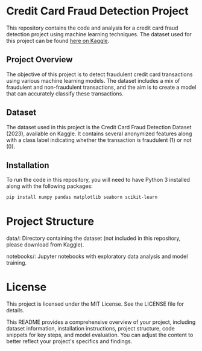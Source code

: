 # Credit Card Fraud Detection Project

This repository contains the code and analysis for a credit card fraud detection project using machine learning techniques. The dataset used for this project can be found [here on Kaggle](https://www.kaggle.com/datasets/nelgiriyewithana/credit-card-fraud-detection-dataset-2023).

## Project Overview

The objective of this project is to detect fraudulent credit card transactions using various machine learning models. The dataset includes a mix of fraudulent and non-fraudulent transactions, and the aim is to create a model that can accurately classify these transactions.

## Dataset

The dataset used in this project is the Credit Card Fraud Detection Dataset (2023), available on Kaggle. It contains several anonymized features along with a class label indicating whether the transaction is fraudulent (1) or not (0).

## Installation

To run the code in this repository, you will need to have Python 3 installed along with the following packages:

```sh
pip install numpy pandas matplotlib seaborn scikit-learn
```

# Project Structure
data/: Directory containing the dataset (not included in this repository, please download from Kaggle).

notebooks/: Jupyter notebooks with exploratory data analysis and model training.

# License
This project is licensed under the MIT License. See the LICENSE file for details.


This README provides a comprehensive overview of your project, including dataset information, installation instructions, project structure, code snippets for key steps, and model evaluation. You can adjust the content to better reflect your project's specifics and findings.
